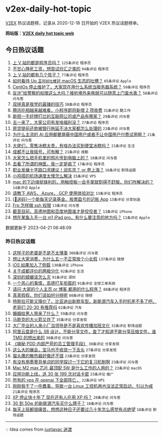 # v2ex-daily-hot-topic

[V2EX](https://www.v2ex.com/) 热议话题榜，记录从 2020-12-18 日开始的 V2EX 热议话题榜单。

**网站版：[V2EX daily hot topic web](https://boojack.github.io/v2ex-daily-hot-topic-web/)**

## 今日热议话题

<!-- TODAY BEGIN -->

1. [上 V 站的都是程序员吗？](https://www.v2ex.com/t/934215) `125条评论` `程序员`
1. [不甘心挣死工资，想尝试炒汇之类的](https://www.v2ex.com/t/934228) `94条评论` `程序员`
1. [上 V 站的都有几个孩子？](https://www.v2ex.com/t/934253) `77条评论` `程序员`
1. [如何看待 Up 主`阿祯吐槽`对 macOS 生态的吐槽？](https://www.v2ex.com/t/934199) `65条评论` `Apple`
1. [CentOs 停止维护了，大家现在用什么系统当服务器系统？](https://www.v2ex.com/t/934262) `59条评论` `程序员`
1. [反诈”给警察的权限这么大吗？接听境外来电就可以随意上门查水表？](https://www.v2ex.com/t/934314) `58条评论` `问与答`
1. [双拼真是我学的最赚的技巧](https://www.v2ex.com/t/934298) `38条评论` `程序员`
1. [腾讯吃相越来越难看，小程序即将新增 2 项收费](https://www.v2ex.com/t/934280) `31条评论` `酷工作`
1. [能把一手好牌打烂的互联网公司或产品有哪家？](https://www.v2ex.com/t/934248) `29条评论` `问与答`
1. [五一来了，大家公司有发啥福利没？](https://www.v2ex.com/t/934267) `27条评论` `程序员`
1. [房贷提前还款被银行拖延不决大家都怎么处理的](https://www.v2ex.com/t/934216) `23条评论` `问与答`
1. [为什么主流的 AI 应用都要屏蔽中国用户或者不让中国用户付费试用啊？](https://www.v2ex.com/t/934245) `21条评论` `问与答`
1. [大佬们，零售冰糕太贵，有啥办法买到便宜冰糕吗？](https://www.v2ex.com/t/934241) `21条评论` `生活`
1. [成都不让我摇号，可有解？](https://www.v2ex.com/t/934193) `21条评论` `成都`
1. [大家怎么把手机里的照片传到电脑上的？](https://www.v2ex.com/t/934192) `18条评论` `问与答`
1. [去看了所谓的神医，我一定是疯了](https://www.v2ex.com/t/934323) `17条评论` `程序员`
1. [职业发展十字路口求建议！润东京？ or 卷上海？](https://www.v2ex.com/t/934309) `16条评论` `职场话题`
1. [小鸡搭的机场速度太慢怎么解决](https://www.v2ex.com/t/934188) `15条评论` `VPS`
1. [mac 的下边缘挺锋利的，用触控板一会手掌就割得不舒服，你们咋解决的？](https://www.v2ex.com/t/934240) `14条评论` `Apple`
1. [请教下 AWS， Azure， GCP 使用体验对比](https://www.v2ex.com/t/934279) `13条评论` `程序员`
1. [[🎁送码]一个能每天记录基金、股票盈亏的记账 App](https://www.v2ex.com/t/934269) `13条评论` `分享创造`
1. [Frp 怎样做 ssh 权限](https://www.v2ex.com/t/934233) `13条评论` `问与答`
1. [截至目前，高德地图和百度地图谁才是佼佼者？](https://www.v2ex.com/t/934224) `13条评论` `iPhone`
1. [想在某鱼入手一台 m1 iPad pro，有什么要注意的地方吗？](https://www.v2ex.com/t/934236) `11条评论` `Apple`

数据更新于 2023-04-21 06:48:09

<!-- TODAY END -->

### 昨日热议话题

<!-- YESTERDAY BEGIN -->

1. [这样子的老婆是不是不太懂事](https://www.v2ex.com/t/933893) `360条评论` `问与答`
1. [想让大家消费，为什么五一不正常放个小长假](https://www.v2ex.com/t/933929) `137条评论` `随想`
1. [iOS 如果加入了侧载](https://www.v2ex.com/t/933955) `130条评论` `iPhone`
1. [关于成都评价的两极分化](https://www.v2ex.com/t/933992) `92条评论` `生活`
1. [深圳的蟑螂该怎么灭](https://www.v2ex.com/t/933898) `91条评论` `深圳`
1. [一个恶心的事情，高德打车拒载的](https://www.v2ex.com/t/933910) `91条评论` `全球工单系统`
1. [请问 大家的个人主页 or 博客 都用的什么程序？](https://www.v2ex.com/t/933986) `88条评论` `程序员`
1. [真真假假，你们该如何分辨呢](https://www.v2ex.com/t/933903) `80条评论` `随想`
1. [特斯拉可能又降价了，比亚迪出新款车型，新能源汽车入手时机差不多了吧，老哥们 20-30 有推荐吗](https://www.v2ex.com/t/933919) `62条评论` `汽车`
1. [婚姻给男人带来了什么？](https://www.v2ex.com/t/934076) `59条评论` `问与答`
1. [马斯克的大火箭又炸了](https://www.v2ex.com/t/934155) `35条评论` `分享发现`
1. [大厂毕业的人来小厂当领导是不是喜欢传播加班文化](https://www.v2ex.com/t/933991) `32条评论` `职场话题`
1. [阿里云盘是什么 SB 设计，不能分享文件，查了才知道不能分享压缩文件，谁 TMD 的想出来的](https://www.v2ex.com/t/934111) `30条评论` `问与答`
1. [《揭秘 PDD 内部严苛的员工管理手段》](https://www.v2ex.com/t/934052) `30条评论` `分享发现`
1. [这么大的展会，宝马也不收敛一下舌头](https://www.v2ex.com/t/934006) `27条评论` `分享发现`
1. [猫头鹰的散热器好像还不错](https://www.v2ex.com/t/934134) `23条评论` `分享发现`
1. [有没有用墨墨背单词的同学探讨一下它的复习机制啊](https://www.v2ex.com/t/934107) `23条评论` `问与答`
1. [Mac M2 max 芯片 最顶配 5W 是什么工作的人用的？](https://www.v2ex.com/t/934039) `23条评论` `macOS`
1. [应用功能上线，送 30 张 199 次对话卡密](https://www.v2ex.com/t/933895) `23条评论` `推广`
1. [所有的 vps 在 openai 下全部阵亡，](https://www.v2ex.com/t/934161) `22条评论` `VPS`
1. [刚刚我干了一件蠢事，导致一台 Linux 工控机再也没法正常启动，引以为戒](https://www.v2ex.com/t/933914) `21条评论` `程序员`
1. [XP 停止快十年了 现在还有人在用 XP 吗？](https://www.v2ex.com/t/933904) `20条评论` `问与答`
1. [30 到 50w 的新能源汽车买什么牌子？](https://www.v2ex.com/t/934096) `18条评论` `问与答`
1. [每天上班都很痛苦，想想这种日子还要过几十年怎么感觉有点绝望](https://www.v2ex.com/t/934078) `18条评论` `职场话题`

<!-- YESTERDAY END -->

---

💡 Idea comes from [justjavac 迷渡](https://github.com/justjavac/)
